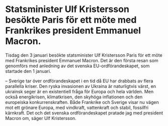 # Statsminister Ulf Kristersson besökte Paris för ett möte med Frankrikes president Emmanuel Macron.

Tisdag den 3 januari besökte statsminister Ulf Kristersson Paris för ett möte med Frankrikes president Emmanuel Macron. Det är den första resan som genomförs med anledning av det svenska EU\-ordförandeskapet, som startade den 1 januari.


– Sverige tar över ordförandeskapet i en tid då EU har drabbats av flera parallella kriser. Den ryska invasionen av Ukraina är naturligtvis värst, en ukrainsk seger är en existentiell fråga för Europa och hela världen. Men också energikrisen, klimatkrisen, den skyhöga inflationen och den europeiska konkurrenskraften. Både Frankrike och Sverige visar nu vägen mot ett grönare Europa, med vindkraft, vattenkraft och stabil, fossilfri kärnkraft. Det och det svenska ordförandeskapet pratade jag med president Macron om, säger Ulf Kristersson.
